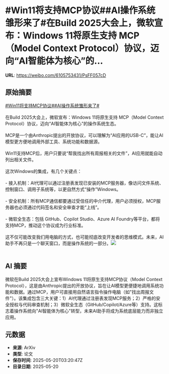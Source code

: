 # #Win11将支持MCP协议##AI操作系统雏形来了#在Build 2025大会上，微软宣布：Windows 11将原生支持 MCP（Model Context Protocol）协议，迈向“AI智能体为核心”的...

**URL**: https://weibo.com/6105753431/PsFF057cD

## 原始摘要

<a href="https://m.weibo.cn/search?containerid=231522type%3D1%26t%3D10%26q%3D%23Win11%E5%B0%86%E6%94%AF%E6%8C%81MCP%E5%8D%8F%E8%AE%AE%23&amp;extparam=%23Win11%E5%B0%86%E6%94%AF%E6%8C%81MCP%E5%8D%8F%E8%AE%AE%23" data-hide=""><span class="surl-text">#Win11将支持MCP协议#</span></a><a href="https://m.weibo.cn/search?containerid=231522type%3D1%26t%3D10%26q%3D%23AI%E6%93%8D%E4%BD%9C%E7%B3%BB%E7%BB%9F%E9%9B%8F%E5%BD%A2%E6%9D%A5%E4%BA%86%23&amp;extparam=%23AI%E6%93%8D%E4%BD%9C%E7%B3%BB%E7%BB%9F%E9%9B%8F%E5%BD%A2%E6%9D%A5%E4%BA%86%23" data-hide=""><span class="surl-text">#AI操作系统雏形来了#</span></a><br><br>在Build 2025大会上，微软宣布：Windows 11将原生支持 MCP（Model Context Protocol）协议，迈向“AI智能体为核心”的操作系统生态。<br><br>MCP是一个由Anthropic提出的开放协议，可以理解为“AI应用的USB-C”，能让AI模型更方便地调用外部工具、系统功能和数据源。<br><br>Win11支持MCP后，用户只要说“帮我找出所有周报相关的文件”，AI应用就能自动列出相关文件。<br><br>这次Windows的集成，有几个关键点：<br><br>- 接入机制：AI代理可以通过注册表发现已安装的MCP服务器，像访问文件系统、控制窗口、调用子系统等，以更自然方式“操作”Windows。<br><br>- 安全机制：所有MCP通信都要通过受信任的中介代理，用户必须授权，MCP服务器也必须通过代码签名和安全审查才能“上线”。<br><br>- 微软全生态：包括 GitHub、Copilot Studio、Azure AI Foundry等平台，都将支持MCP，推动这个协议成为行业标准。<br><br>这不仅可能改变我们用电脑的方式，也可能彻底改变开发者的思维模式。未来，AI助手不再只是一个聊天窗口，而是操作系统的一部分。<img style="" src="https://tvax4.sinaimg.cn/large/006Fd7o3gy1i1lrzqaf6ij30y80pse26.jpg" referrerpolicy="no-referrer"><br><br>

## AI 摘要

微软在Build 2025大会上宣布Windows 11将原生支持MCP协议（Model Context Protocol），这是由Anthropic提出的开放协议，旨在让AI模型更便捷地调用系统功能和数据。通过MCP，用户可直接用自然语言指令操作电脑（如"找出周报文件"）。该集成包含三大关键：1）AI代理通过注册表发现MCP服务；2）严格的安全授权与代码审查机制；3）微软全生态（GitHub/Copilot/Azure等）支持。这标志着操作系统向"AI智能体为核心"转型，未来AI助手将成为系统底层能力而非独立应用。

## 元数据

- **来源**: ArXiv
- **类型**: 论文
- **保存时间**: 2025-05-20T03:20:47Z
- **目录日期**: 2025-05-20
